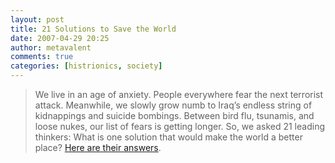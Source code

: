 ```yaml
---
layout: post
title: 21 Solutions to Save the World
date: 2007-04-29 20:25
author: metavalent
comments: true
categories: [histrionics, society]
---
```

<blockquote>We live in an age of anxiety. People everywhere fear the next terrorist attack. Meanwhile, we slowly grow numb to Iraq’s endless string of kidnappings and suicide bombings. Between bird flu, tsunamis, and loose nukes, our list of fears is getting longer. So, we asked 21 leading thinkers: What is one solution that would make the world a better place? <a href="http://www.foreignpolicy.com/story/cms.php?story_id=3783" target="_blank">Here are their answers</a>.</blockquote>

